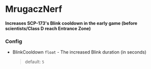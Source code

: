 ﻿# MrugaczNerf

#### Increases SCP-173's Blink cooldown in the early game (before scientists/Class D reach Entrance Zone)

### Config
- BlinkCooldown `float` - The increased Blink duration (in seconds)
    
    > default: `5`